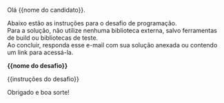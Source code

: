 Olá {{nome do candidato}}.

Abaixo estão as instruções para o desafio de programação.
<br>
Para a solução, não utilize nenhuma biblioteca externa, salvo ferramentas de build ou bibliotecas de teste.
<br>
Ao concluir, responda esse e-mail com sua solução anexada ou contendo um link para acessá-la.

**{{nome do desafio}}**

{{instruções do desafio}}

Obrigado e boa sorte!
